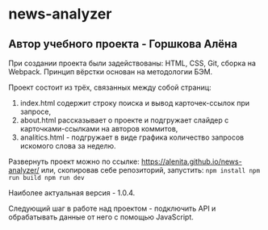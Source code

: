 # news-analyzer

## Автор учебного проекта - Горшкова Алёна

При создании проекта были задействованы: HTML, CSS, Git, сборка на Webpack. 
Принцип вёрстки основан на методологии БЭМ.

Проект состоит из трёх, связанных между собой страниц: 
1. index.html содержит строку поиска и вывод карточек-ссылок при запросе,
2. about.html рассказывает о проекте и подгружает слайдер с карточками-ссылками на авторов коммитов, 
3. analitics.html  - подгружает в виде графика количество запросов искомого слова за неделю.

Развернуть проект можно по ссылке: https://alenita.github.io/news-analyzer/ или, скопировав себе репозиторий, запустить: 
`npm install
npm run build
npm run dev`

Наиболее актуальная версия - 1.0.4.

Следующий шаг в работе над проектом - подключить API и обрабатывать данные от него с помощью JavaScript.